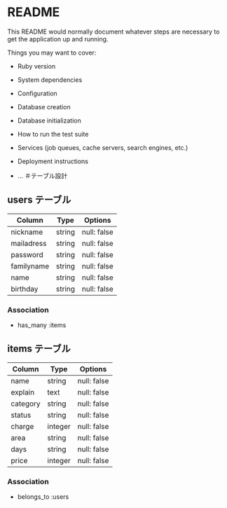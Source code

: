 # README

This README would normally document whatever steps are necessary to get the
application up and running.

Things you may want to cover:

* Ruby version

* System dependencies

* Configuration

* Database creation

* Database initialization

* How to run the test suite

* Services (job queues, cache servers, search engines, etc.)

* Deployment instructions

* ...
＃テーブル設計

## users テーブル

| Column   | Type   | Options     |
| -------- | ------ | ----------- |
| nickname        | string | null: false |
| mailadress      | string | null: false |
| password        | string | null: false |
| familyname      | string | null: false |
| name            | string | null: false |
| birthday        | string | null: false |

### Association

- has_many :items

## items テーブル

| Column | Type   | Options     |
| ------ | ------ | ----------- |
| name     | string  | null: false |
| explain  | text    | null: false |
| category | string  | null: false |
| status   | string  | null: false |
| charge   | integer | null: false |
| area     | string  | null: false |
| days     | string  | null: false |
| price    | integer | null: false |

### Association

- belongs_to :users